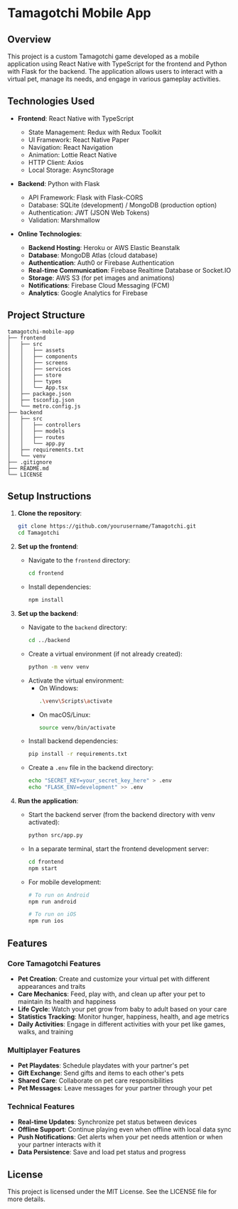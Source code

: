 # Tamagotchi Mobile App

## Overview

This project is a custom Tamagotchi game developed as a mobile application using React Native with TypeScript for the frontend and Python with Flask for the backend. The application allows users to interact with a virtual pet, manage its needs, and engage in various gameplay activities.

## Technologies Used

- **Frontend**: React Native with TypeScript

  - State Management: Redux with Redux Toolkit
  - UI Framework: React Native Paper
  - Navigation: React Navigation
  - Animation: Lottie React Native
  - HTTP Client: Axios
  - Local Storage: AsyncStorage

- **Backend**: Python with Flask

  - API Framework: Flask with Flask-CORS
  - Database: SQLite (development) / MongoDB (production option)
  - Authentication: JWT (JSON Web Tokens)
  - Validation: Marshmallow

- **Online Technologies**:
  - **Backend Hosting**: Heroku or AWS Elastic Beanstalk
  - **Database**: MongoDB Atlas (cloud database)
  - **Authentication**: Auth0 or Firebase Authentication
  - **Real-time Communication**: Firebase Realtime Database or Socket.IO
  - **Storage**: AWS S3 (for pet images and animations)
  - **Notifications**: Firebase Cloud Messaging (FCM)
  - **Analytics**: Google Analytics for Firebase

## Project Structure

```
tamagotchi-mobile-app
├── frontend
│   ├── src
│   │   ├── assets
│   │   ├── components
│   │   ├── screens
│   │   ├── services
│   │   ├── store
│   │   ├── types
│   │   └── App.tsx
│   ├── package.json
│   ├── tsconfig.json
│   └── metro.config.js
├── backend
│   ├── src
│   │   ├── controllers
│   │   ├── models
│   │   ├── routes
│   │   └── app.py
│   ├── requirements.txt
│   └── venv
├── .gitignore
├── README.md
└── LICENSE
```

## Setup Instructions

1. **Clone the repository**:

   ```bash
   git clone https://github.com/yourusername/Tamagotchi.git
   cd Tamagotchi
   ```

2. **Set up the frontend**:

   - Navigate to the `frontend` directory:
     ```bash
     cd frontend
     ```
   - Install dependencies:
     ```bash
     npm install
     ```

3. **Set up the backend**:

   - Navigate to the `backend` directory:
     ```bash
     cd ../backend
     ```
   - Create a virtual environment (if not already created):
     ```bash
     python -m venv venv
     ```
   - Activate the virtual environment:
     - On Windows:
       ```bash
       .\venv\Scripts\activate
       ```
     - On macOS/Linux:
       ```bash
       source venv/bin/activate
       ```
   - Install backend dependencies:
     ```bash
     pip install -r requirements.txt
     ```
   - Create a `.env` file in the backend directory:
     ```bash
     echo "SECRET_KEY=your_secret_key_here" > .env
     echo "FLASK_ENV=development" >> .env
     ```

4. **Run the application**:

   - Start the backend server (from the backend directory with venv activated):
     ```bash
     python src/app.py
     ```
   - In a separate terminal, start the frontend development server:

     ```bash
     cd frontend
     npm start
     ```

   - For mobile development:

     ```bash
     # To run on Android
     npm run android

     # To run on iOS
     npm run ios
     ```

## Features

### Core Tamagotchi Features

- **Pet Creation**: Create and customize your virtual pet with different appearances and traits
- **Care Mechanics**: Feed, play with, and clean up after your pet to maintain its health and happiness
- **Life Cycle**: Watch your pet grow from baby to adult based on your care
- **Statistics Tracking**: Monitor hunger, happiness, health, and age metrics
- **Daily Activities**: Engage in different activities with your pet like games, walks, and training

### Multiplayer Features

- **Pet Playdates**: Schedule playdates with your partner's pet
- **Gift Exchange**: Send gifts and items to each other's pets
- **Shared Care**: Collaborate on pet care responsibilities
- **Pet Messages**: Leave messages for your partner through your pet

### Technical Features

- **Real-time Updates**: Synchronize pet status between devices
- **Offline Support**: Continue playing even when offline with local data sync
- **Push Notifications**: Get alerts when your pet needs attention or when your partner interacts with it
- **Data Persistence**: Save and load pet status and progress

## License

This project is licensed under the MIT License. See the LICENSE file for more details.
